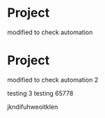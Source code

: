 # Project

modified to check automation

# Project

modified to check automation 2


testing 3
testing 65778

jkndifuhweoitklen